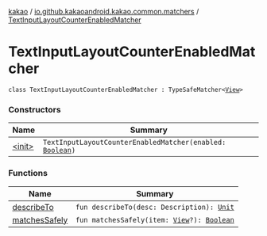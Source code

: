 [kakao](../../index.md) / [io.github.kakaoandroid.kakao.common.matchers](../index.md) / [TextInputLayoutCounterEnabledMatcher](./index.md)

# TextInputLayoutCounterEnabledMatcher

`class TextInputLayoutCounterEnabledMatcher : TypeSafeMatcher<`[`View`](https://developer.android.com/reference/android/view/View.html)`>`

### Constructors

| Name | Summary |
|---|---|
| [&lt;init&gt;](-init-.md) | `TextInputLayoutCounterEnabledMatcher(enabled: `[`Boolean`](https://kotlinlang.org/api/latest/jvm/stdlib/kotlin/-boolean/index.html)`)` |

### Functions

| Name | Summary |
|---|---|
| [describeTo](describe-to.md) | `fun describeTo(desc: Description): `[`Unit`](https://kotlinlang.org/api/latest/jvm/stdlib/kotlin/-unit/index.html) |
| [matchesSafely](matches-safely.md) | `fun matchesSafely(item: `[`View`](https://developer.android.com/reference/android/view/View.html)`?): `[`Boolean`](https://kotlinlang.org/api/latest/jvm/stdlib/kotlin/-boolean/index.html) |
